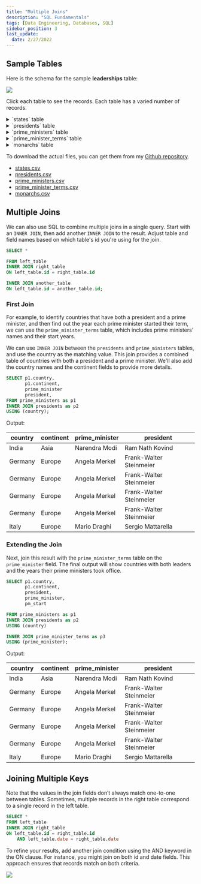 ```yaml
---
title: "Multiple Joins"
description: "SQL Fundamentals"
tags: [Data Engineering, Databases, SQL]
sidebar_position: 3
last_update:
  date: 2/27/2022
---
```



## Sample Tables

Here is the schema for the sample **leaderships** table:

<div class='img-center'>

![](/img/docs/sample-database-schemaaa.png)

</div>

Click each table to see the records. Each table has a varied number of records. 


<details>
    <summary>`states` table</summary>

| country        | indep_year |
|----------------|------------|
| USA            | 1776       |
| France         | 1789       |
| United Kingdom | 1707       |
| Canada         | 1867       |
| Australia      | 1901       |
| India          | 1947       |
| South Korea    | 1945       |
| Japan          | 660        |
| Germany        | 1871       |
| Italy          | 1861       |
| Brazil         | 1822       |
| Mexico         | 1821       |
| China          | 1949       |
| Russia         | 1991       |
| Egypt          | 1922       |
| South Africa   | 1910       |
| Nigeria        | 1960       |
| Argentina      | 1816       |

</details>


<details>
    <summary>`presidents` table</summary>

| country        | continent    | president                |
|----------------|--------------|--------------------------|
| USA            | North America| Joe Biden                |
| France         | Europe       | Emmanuel Macron          |
| South Korea    | Asia         | Moon Jae-in              |
| India          | Asia         | Ram Nath Kovind          |
| Germany        | Europe       | Frank-Walter Steinmeier  |
| Italy          | Europe       | Sergio Mattarella        |
| Brazil         | South America| Jair Bolsonaro           |
| Mexico         | North America| Andrés Manuel López Obrador|
| China          | Asia         | Xi Jinping               |
| Russia         | Europe       | Vladimir Putin           |


</details>


<details>
    <summary>`prime_ministers` table</summary>

| country        | continent    | prime_minister          |
|----------------|--------------|-------------------------|
| United Kingdom | Europe       | Boris Johnson           |
| Canada         | North America| Justin Trudeau          |
| Australia      | Oceania      | Scott Morrison          |
| India          | Asia         | Narendra Modi           |
| Japan          | Asia         | Yoshihide Suga          |
| Germany        | Europe       | Angela Merkel           |
| Italy          | Europe       | Mario Draghi            |
| South Africa   | Africa       | Cyril Ramaphosa         |
| New Zealand    | Oceania      | Jacinda Ardern          |
| Spain          | Europe       | Pedro Sánchez           |
| Belgium        | Europe       | Alexander De Croo       |
| Sweden         | Europe       | Stefan Löfven           |

</details>


<details>
    <summary>`prime_minister_terms` table</summary>

| prime_minister    | pm_start |
|-------------------|----------|
| Boris Johnson     | 2019     |
| Justin Trudeau    | 2015     |
| Scott Morrison    | 2018     |
| Narendra Modi     | 2014     |
| Narendra Modi     | 2019     |
| Yoshihide Suga    | 2020     |
| Angela Merkel     | 2005     |
| Angela Merkel     | 2009     |
| Angela Merkel     | 2013     |
| Angela Merkel     | 2017     |
| Mario Draghi      | 2021     |
| Cyril Ramaphosa   | 2018     |
| Jacinda Ardern    | 2017     |
| Pedro Sánchez     | 2018     |
| Alexander De Croo | 2020     |
| Stefan Löfven     | 2014     |
| Stefan Löfven     | 2018     |

</details>


<details>
    <summary>`monarchs` table</summary>

| country        | continent    | monarch              |
|----------------|--------------|----------------------|
| United Kingdom | Europe       | Queen Elizabeth II   |
| Japan          | Asia         | Emperor Naruhito     |
| Canada         | North America| Queen Elizabeth II   |
| Australia      | Oceania      | Queen Elizabeth II   |
| Belgium        | Europe       | King Philippe        |
| Spain          | Europe       | King Felipe VI       |
| Sweden         | Europe       | King Carl XVI Gustaf |
| Netherlands    | Europe       | King Willem-Alexander|
| Norway         | Europe       | King Harald V        |
| Denmark        | Europe       | Queen Margrethe II   |

</details>


To download the actual files, you can get them from my [Github repository](https://github.com/joseeden/joeden/tree/master/assets/datasets).

- [states.csv](@site/assets/datasets/states.csv)
- [presidents.csv](@site/assets/datasets/presidents.csv)
- [prime_ministers.csv](@site/assets/datasets/prime_ministers.csv)
- [prime_minister_terms.csv](@site/assets/datasets/prime_minister_terms.csv)
- [monarchs.csv](@site/assets/datasets/monarchs.csv)





## Multiple Joins

We can also use SQL to combine multiple joins in a single query. Start with an `INNER JOIN`, then add another `INNER JOIN` to the result. Adjust table and field names based on which table's id you're using for the join.

```sql
SELECT *

FROM left_table 
INNER JOIN right_table
ON left_table.id = right_table.id 

INNER JOIN another_table 
ON left_table.id = another_table.id;
```


### First Join 

For example, to identify countries that have both a president and a prime minister, and then find out the year each prime minister started their term, we can use the `prime_minister_terms` table, which includes prime ministers' names and their start years.

We can use `INNER JOIN` between the `presidents` and `prime_ministers` tables, and use the country as the matching value. This join provides a combined table of countries with both a president and a prime minister. We'll also add the country names and the continent fields to provide more details.

```sql
SELECT p1.country, 
       p1.continent,
       prime_minister 
       president, 
FROM prime_ministers as p1  
INNER JOIN presidents as p2 
USING (country);
```


Output: 

| country  | continent    | prime_minister | president                |
|----------|--------------|----------------|--------------------------|
| India    | Asia         | Narendra Modi  | Ram Nath Kovind          |
| Germany  | Europe       | Angela Merkel  | Frank-Walter Steinmeier  |
| Germany  | Europe       | Angela Merkel  | Frank-Walter Steinmeier  |
| Germany  | Europe       | Angela Merkel  | Frank-Walter Steinmeier  |
| Germany  | Europe       | Angela Merkel  | Frank-Walter Steinmeier  |
| Italy    | Europe       | Mario Draghi   | Sergio Mattarella        |




### Extending the Join

Next, join this result with the `prime_minister_terms` table on the `prime_minister` field. The final output will show countries with both leaders and the years their prime ministers took office. 

```sql
SELECT p1.country, 
       p1.continent,
       president, 
       prime_minister,
       pm_start

FROM prime_ministers as p1  
INNER JOIN presidents as p2 
USING (country)

INNER JOIN prime_minister_terms as p3 
USING (prime_minister);
```

Output: 

| country  | continent    | prime_minister | president                |
|----------|--------------|----------------|--------------------------|
| India    | Asia         | Narendra Modi  | Ram Nath Kovind          |
| Germany  | Europe       | Angela Merkel  | Frank-Walter Steinmeier  |
| Germany  | Europe       | Angela Merkel  | Frank-Walter Steinmeier  |
| Germany  | Europe       | Angela Merkel  | Frank-Walter Steinmeier  |
| Germany  | Europe       | Angela Merkel  | Frank-Walter Steinmeier  |
| Italy    | Europe       | Mario Draghi   | Sergio Mattarella        |




## Joining Multiple Keys 

Note that the values in the join fields don’t always match one-to-one between tables. Sometimes, multiple records in the right table correspond to a single record in the left table.

```sql
SELECT *
FROM left_table 
INNER JOIN right_table
ON left_table.id = right_table.id 
    AND left_table.date = right_table.date
```

To refine your results, add another join condition using the AND keyword in the ON clause. For instance, you might join on both id and date fields. This approach ensures that records match on both criteria.

<div class='img-center'>

![](/img/docs/db-rs-joining-multiple-keysss.png)

</div>
